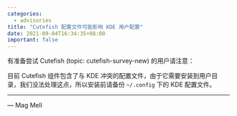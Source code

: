 ```yaml
---
categories:
  - advisories
title: "Cutefish 配置文件可能影响 KDE 用户配置"
date: 2021-09-04T16:34:35+08:00
important: false
---
```


有准备尝试 Cutefish (topic: cutefish-survey-new) 的用户请注意：

目前 Cutefish 组件包含了与 KDE 冲突的配置文件，由于它需要安装到用户目录，我们没法处理这点，所以安装前请备份
`~/.config` 下的 KDE 配置文件。

---

— Mag Mell
